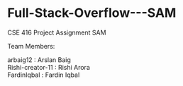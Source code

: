 # Full-Stack-Overflow---SAM
CSE 416 Project Assignment SAM

Team Members:

arbaig12 : Arslan Baig  
Rishi-creator-11 : Rishi Arora  
FardinIqbal : Fardin Iqbal  
